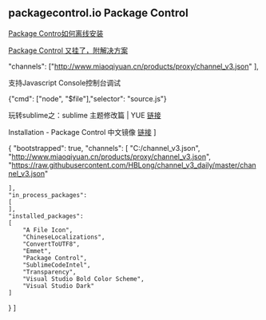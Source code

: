 
## packagecontrol.io Package Control 

[Package Contro如何离线安装][3]

[Package Control 又挂了，附解决方案](http://www.miaoqiyuan.cn/p/package-control-error)

"channels": ["http://www.miaoqiyuan.cn/products/proxy/channel_v3.json" ], 

支持Javascript Console控制台调试

{"cmd": ["node", "$file"],"selector": "source.js"} 

玩转sublime之：sublime 主题修改篇 | YUE [链接][2]

Installation - Package Control 中文镜像
[链接][1]
]

{
	"bootstrapped": true,
	"channels":
	[
		"C:/channel_v3.json",
		"http://www.miaoqiyuan.cn/products/proxy/channel_v3.json",
		"https://raw.githubusercontent.com/HBLong/channel_v3_daily/master/channel_v3.json"
		
	],
	"in_process_packages":
	[
	],
	"installed_packages":
	[
		"A File Icon",
		"ChineseLocalizations",
		"ConvertToUTF8",
		"Emmet",
		"Package Control",
		"SublimeCodeIntel",
		"Transparency",
		"Visual Studio Bold Color Scheme",
		"Visual Studio Dark"
	]
}
]


[1]:http://packagecontrol.cn/installation
[2]:https://halfmoonvic.github.io/2019/01/07/%E7%8E%A9%E8%BD%ACsublime%E4%B9%8B%EF%BC%9Asublime%E4%B8%BB%E9%A2%98%E7%AF%87
[3]:https://github.com/HBLong/channel_v3_daily#如何安装-package-control离线安装
